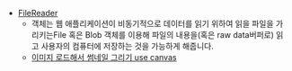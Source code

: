 -   [FileReader](https://developer.mozilla.org/ko/docs/Web/API/FileReader)
    -   객체는 웹 애플리케이션이 비동기적으로 데이터를 읽기 위하여 읽을 파일을 가리키는File 혹은 Blob 객체를 이용해 파일의 내용을(혹은 raw data버퍼로) 읽고 사용자의 컴퓨터에 저장하는 것을 가능하게 해줍니다.
    -   [이미지 로드해서 썸네일 그리기 use canvas](https://jsfiddle.net/eu81273/q7rjmpmj/)
